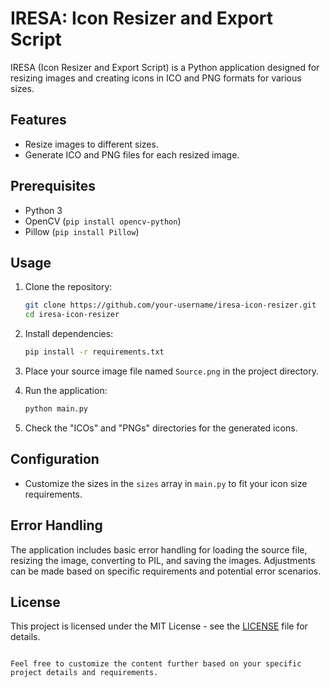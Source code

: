 # IRESA: Icon Resizer and Export Script

IRESA (Icon Resizer and Export Script) is a Python application designed for resizing images and creating icons in ICO and PNG formats for various sizes.

## Features

- Resize images to different sizes.
- Generate ICO and PNG files for each resized image.

## Prerequisites

- Python 3
- OpenCV (`pip install opencv-python`)
- Pillow (`pip install Pillow`)

## Usage

1. Clone the repository:

   ```bash
   git clone https://github.com/your-username/iresa-icon-resizer.git
   cd iresa-icon-resizer
   ```

2. Install dependencies:

   ```bash
   pip install -r requirements.txt
   ```

3. Place your source image file named `Source.png` in the project directory.

4. Run the application:

   ```bash
   python main.py
   ```

5. Check the "ICOs" and "PNGs" directories for the generated icons.

## Configuration

- Customize the sizes in the `sizes` array in `main.py` to fit your icon size requirements.

## Error Handling

The application includes basic error handling for loading the source file, resizing the image, converting to PIL, and saving the images. Adjustments can be made based on specific requirements and potential error scenarios.

## License

This project is licensed under the MIT License - see the [LICENSE](LICENSE) file for details.
```

Feel free to customize the content further based on your specific project details and requirements.